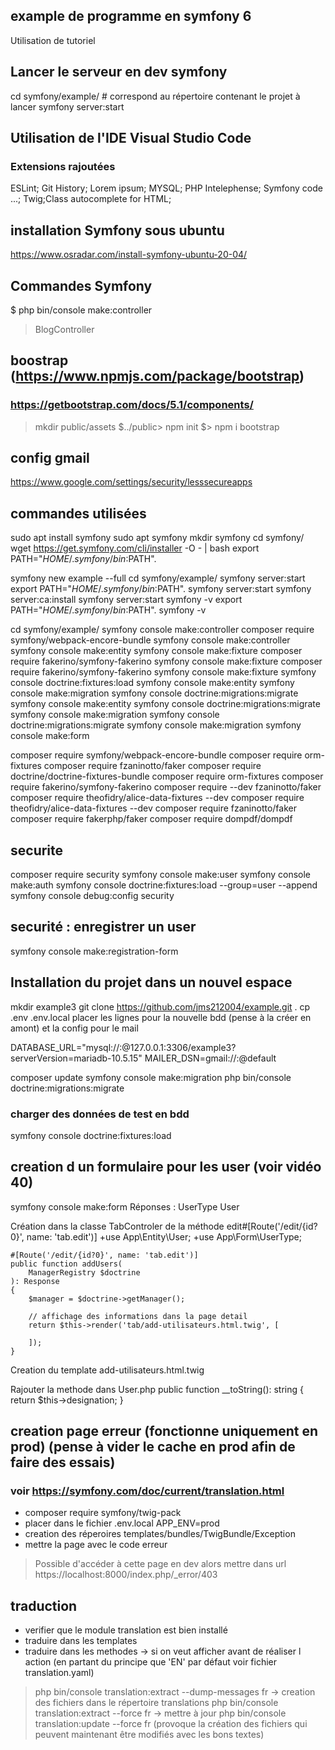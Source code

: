 ## example de programme en symfony 6
Utilisation de tutoriel

## Lancer le serveur en dev symfony
cd symfony/example/ # correspond au répertoire contenant le projet à lancer
symfony server:start

## Utilisation de l'IDE Visual Studio Code
### Extensions rajoutées
 ESLint; Git History; Lorem ipsum; MYSQL; PHP Intelephense; Symfony code ...; Twig;Class autocomplete for HTML;

## installation Symfony sous ubuntu
https://www.osradar.com/install-symfony-ubuntu-20-04/

 ## Commandes Symfony
 $ php bin/console make:controller
 > BlogController

## boostrap (https://www.npmjs.com/package/bootstrap)
### https://getbootstrap.com/docs/5.1/components/
> mkdir public/assets
$../public> npm init
$> npm i bootstrap

## config gmail
https://www.google.com/settings/security/lesssecureapps


## commandes utilisées
sudo apt install symfony
sudo apt symfony
mkdir symfony
cd symfony/
wget https://get.symfony.com/cli/installer -O - | bash
export PATH="$HOME/.symfony/bin:$PATH".

symfony new example --full
cd symfony/example/
symfony server:start
export PATH="$HOME/.symfony/bin:$PATH".
symfony server:start
symfony server:ca:install
symfony server:start
symfony -v
export PATH="$HOME/.symfony/bin:$PATH".
symfony -v

cd symfony/example/
symfony console make:controller
composer require symfony/webpack-encore-bundle
symfony console make:controller
symfony console make:entity
symfony console make:fixture
composer require fakerino/symfony-fakerino
symfony console make:fixture
composer require fakerino/symfony-fakerino
symfony console make:fixture
symfony console doctrine:fixtures:load
symfony console make:entity
symfony console make:migration
symfony console doctrine:migrations:migrate
symfony console make:entity
symfony console doctrine:migrations:migrate
symfony console make:migration
symfony console doctrine:migrations:migrate
symfony console make:migration
symfony console make:form

composer require symfony/webpack-encore-bundle
composer require orm-fixtures
composer require fzaninotto/faker
composer require doctrine/doctrine-fixtures-bundle
composer require orm-fixtures
composer require fakerino/symfony-fakerino
composer require --dev fzaninotto/faker
composer require theofidry/alice-data-fixtures --dev
composer require theofidry/alice-data-fixtures --dev
composer require fzaninotto/faker
composer require fakerphp/faker
composer require dompdf/dompdf


## securite
composer require security
symfony console make:user
symfony console make:auth
symfony console doctrine:fixtures:load --group=user --append
symfony console debug:config security

## securité : enregistrer un user
symfony console make:registration-form



## Installation du projet dans un nouvel espace
mkdir example3
git clone https://github.com/jms212004/example.git .
cp .env .env.local
   placer les lignes pour la nouvelle bdd (pense à la créer en amont) 
   et la config pour le mail
   
   DATABASE_URL="mysql://<login>:<pwd>@127.0.0.1:3306/example3?serverVersion=mariadb-10.5.15"
   MAILER_DSN=gmail://<adressemail>:<pwd>@default

composer update
symfony console make:migration
php bin/console doctrine:migrations:migrate

### charger des données de test en bdd
symfony console doctrine:fixtures:load

## creation d un formulaire pour les user (voir vidéo 40)
symfony console make:form
Réponses :
   UserType
   User

Création dans la classe TabControler de la méthode edit#[Route('/edit/{id?0}', name: 'tab.edit')]
    +use App\Entity\User;
    +use App\Form\UserType;

    #[Route('/edit/{id?0}', name: 'tab.edit')]
    public function addUsers(
        ManagerRegistry $doctrine
    ): Response
    {
        $manager = $doctrine->getManager();

        // affichage des informations dans la page detail
        return $this->render('tab/add-utilisateurs.html.twig', [
            
        ]);
    }
Creation du template add-utilisateurs.html.twig


Rajouter la methode dans User.php 
   public function __toString(): string
    {
        return $this->designation;
    }

## creation page erreur (fonctionne uniquement en prod) (pense à vider le cache en prod afin de faire des essais)
### voir https://symfony.com/doc/current/translation.html
- composer require symfony/twig-pack
- placer dans le fichier .env.local APP_ENV=prod
- creation des réperoires templates/bundles/TwigBundle/Exception
- mettre la page avec le  code erreur

> Possible d'accéder à cette page en dev alors mettre dans url https://localhost:8000/index.php/_error/403

## traduction 
- verifier que le module translation est bien installé
- traduire dans les templates
- traduire dans les methodes
-> si on veut afficher avant de réaliser l action (en partant du principe que 'EN' par défaut voir fichier translation.yaml)
> php bin/console translation:extract --dump-messages fr
-> creation des fichiers dans le répertoire translations
> php bin/console translation:extract --force fr
-> mettre à jour 
> php bin/console translation:update --force fr
(provoque la création des fichiers qui peuvent maintenant être modifiés avec les bons textes)
